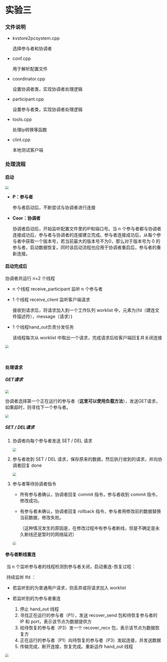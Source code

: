 # 实验三

### 文件说明

* kvstore2pcsystem.cpp

  选择参与者和协调者

* conf.cpp

  用于解析配置文件

* coordinator.cpp

  设置协调者类，实现协调者处理逻辑

* participant.cpp

  设置参与者类，实现协调者处理逻辑

* tools.cpp

  处理ip转换等函数

* clint.cpp

  本地测试客户端



### 处理流程

#### 启动

<img src="img/屏幕截图 2021-06-15 210109.png" style="zoom:67%;" />

* **P：参与者**

  参与者启动后，不断尝试与协调者进行连接

* **Coor：协调者**

  协调者启动后，开始监听配置文件里的IP和端口号。当 n 个参与者都与协调者连接成功后，参与者与协调者的连接建立完成。参与者连接成功后，从每个参与者中获取一个版本号，若当前最大的版本号不为0，那么对于版本号为 0 的参与者，启动数据恢复。同时该启动流程也应用于协调者重启后，参与者的重新连接。



#### 启动完成后

协调者共运行 n+2 个线程

- n 个线程 receive_participant 监听 n 个参与者

- 1 个线程 receive_client 监听客户端请求

  接收到请求后，将请求加入到一个工作队列 worklist 中，元素为{fd（建连文件描述符），message（请求）}

- 1 个线程hand_out负责分发任务

  该线程每次从 worklist 中取出一个请求，完成请求后给客户端回复并关闭连接



<img src="img/屏幕截图 2021-06-15 223409.png" style="zoom:67%;" />

​	

#### 处理请求

##### GET请求

<img src="img/屏幕截图 2021-06-15 212819.png" style="zoom:67%;" />

​	协调者选择第一个正在运行的参与者（**这里可以使用负载方法**），发送GET请求，如果超时，则寻找下一个参与者。

<img src="img/屏幕截图 2021-06-15 213215.png" style="zoom:67%;" />



##### SET / DEL请求

1. 协调者向每个参与者发送 SET / DEL 请求

   <img src="img/屏幕截图 2021-06-15 213501.png" style="zoom:67%;" />

   

2. 参与者收到 SET / DEL 请求，保存原来的数据，然后执行收到的请求，并向协调者回复 done

   <img src="img/屏幕截图 2021-06-15 214032.png" style="zoom:67%;" />



3. 参与者等待协调者指令

   * 所有参与者确认，协调者回复 commit 指令，参与者收到 commit 指令，修改成功。

   * 有参与者未确认，协调者回复 rollback 指令，参与者用修改前的数据替换当前数据，修改失败。

     （这种情况发生的原因是，在修改过程中有参与者断线，但是不确定是永久断线还是暂时的网络延迟）

   <img src="img/屏幕截图 2021-06-15 214546.png" style="zoom: 67%;" />



#### 参与者断线重连

​	当 n 个监听参与者的线程检测到参与者关闭，启动重连-恢复过程：

​	持续监听 lfd ：

* 若监听到的为普通用户请求，则丢弃或将请求加入 worklist 

* 若监听到的为参与者重连
  1. 停止 hand_out 线程
  2. 寻找正在运行的参与者（P1），发送 recover_send 包和待恢复参与者的 IP 和 port，表示该节点为数据提供方
  3. 给待恢复的参与者（P3）发一个 recover_recv 包，表示该节点为数据恢复方
  4. 正在运行的参与者（P1）向待恢复的参与者（P3）发起连接，并发送数据
  5. 传输完成，断开连接，恢复完成。重新运作 hand_out 线程

<img src="img/QQ截图20210615223025.png" style="zoom: 67%;" />

